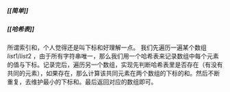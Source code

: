 ##### [[简单]]
##### [[哈希表]]

所谓索引和，个人觉得还是叫下标和好理解一点。
我们先遍历一遍某个数组 $list1/list2$ ，由于所有字符串唯一，那么我们用一个哈希表来记录数组中每个元素的值与下标。记录完后，遍历另一个数组，实现先判断哈希表里是否存在（有没有共同的元素），如果存在，那么计算该共同元素在两个数组的下标的和。然后不断重复，去维护最小的下标和。最后返回对应的数组即可。
